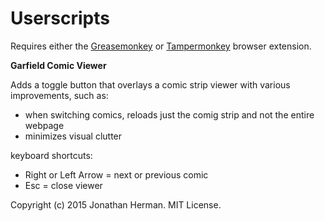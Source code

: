 # Userscripts

Requires either the [Greasemonkey](http://www.greasespot.net) or [Tampermonkey](http://tampermonkey.net) browser extension.


**Garfield Comic Viewer**

Adds a toggle button that overlays a comic strip viewer with various improvements, such as:

- when switching comics, reloads just the comig strip and not the entire webpage
- minimizes visual clutter

keyboard shortcuts:

- Right or Left Arrow = next or previous comic
- Esc = close viewer


Copyright (c) 2015 Jonathan Herman. MIT License.
